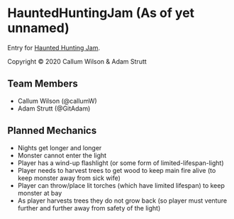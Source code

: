 # HauntedHuntingJam (As of yet unnamed)
Entry for [Haunted Hunting Jam](https://itch.io/jam/haunted-hunting-jam).

Copyright © 2020 Callum Wilson & Adam Strutt

## Team Members
* Callum Wilson (@callumW)
* Adam Strutt (@GitAdam)

## Planned Mechanics
* Nights get longer and longer
* Monster cannot enter the light
* Player has a wind-up flashlight (or some form of limited-lifespan-light)
* Player needs to harvest trees to get wood to keep main fire alive (to keep monster away from sick wife)
* Player can throw/place lit torches (which have limited lifespan) to keep monster at bay
* As player harvests trees they do not grow back (so player must venture further and further away from safety of the light)
